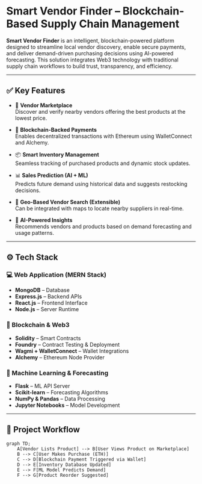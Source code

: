 # Smart Vendor Finder – Blockchain-Based Supply Chain Management

**Smart Vendor Finder** is an intelligent, blockchain-powered platform designed to streamline local vendor discovery, enable secure payments, and deliver demand-driven purchasing decisions using AI-powered forecasting. This solution integrates Web3 technology with traditional supply chain workflows to build trust, transparency, and efficiency.

---

## ✅ Key Features

- 🛒 **Vendor Marketplace**  
  Discover and verify nearby vendors offering the best products at the lowest price.

- 🔐 **Blockchain-Backed Payments**  
  Enables decentralized transactions with Ethereum using WalletConnect and Alchemy.

- 📦 **Smart Inventory Management**  
  Seamless tracking of purchased products and dynamic stock updates.

- 📊 **Sales Prediction (AI + ML)**  
  Predicts future demand using historical data and suggests restocking decisions.

- 📍 **Geo-Based Vendor Search (Extensible)**  
  Can be integrated with maps to locate nearby suppliers in real-time.

- 🧠 **AI-Powered Insights**  
  Recommends vendors and products based on demand forecasting and usage patterns.

---

## ⚙️ Tech Stack

### 💻 Web Application (MERN Stack)
- **MongoDB** – Database
- **Express.js** – Backend APIs
- **React.js** – Frontend Interface
- **Node.js** – Server Runtime

### 🔗 Blockchain & Web3
- **Solidity** – Smart Contracts
- **Foundry** – Contract Testing & Deployment
- **Wagmi + WalletConnect** – Wallet Integrations
- **Alchemy** – Ethereum Node Provider

### 🤖 Machine Learning & Forecasting
- **Flask** – ML API Server
- **Scikit-learn** – Forecasting Algorithms
- **NumPy & Pandas** – Data Processing
- **Jupyter Notebooks** – Model Development

---


## 🧭 Project Workflow

```mermaid
graph TD;
    A[Vendor Lists Product] --> B[User Views Product on Marketplace]
    B --> C[User Makes Purchase (ETH)]
    C --> D[Blockchain Payment Triggered via Wallet]
    D --> E[Inventory Database Updated]
    E --> F[ML Model Predicts Demand]
    F --> G[Product Reorder Suggested]
